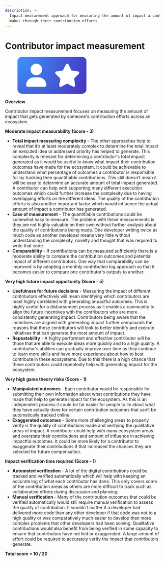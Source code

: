 ```yaml
---
description: >-
  Impact measurement approach for measuring the amount of impact a contributor
  makes through their contribution efforts
---
```


# Contributor impact measurement

<div align="left">

<figure><img src="../../.gitbook/assets/impact-measurement-contributors.png" alt="" width="225"><figcaption></figcaption></figure>

</div>



**Overview**

Contributor impact measurement focuses on measuring the amount of impact that gets generated by someone's contribution efforts across an ecosystem.



**Moderate impact measurability (Score - 3)**

* **Total impact measuring complexity** - The other approaches help to reveal that it’s at least moderately complex to determine the total impact an executed idea or addressed priority has helped to generate. This complexity is relevant for determining a contributor's total impact generated as it would be useful to know what impact their contribution outcomes have made for the ecosystem. It could be achievable to understand what percentage of outcomes a contributor is responsible for by tracking their quantifiable contributions. This still doesn’t mean it will be easy to determine an accurate amount of total impact generated. A contributor can help with supporting many different execution outcomes which could further increase the complexity due to having overlapping efforts on the different ideas. The quality of the contribution efforts is also another important factor which would influence the actual amount of impact a contributor has generated.
* **Ease of measurement** - The quantifiable contributions could be somewhat easy to measure. The problem with these measurements is they are not highly valuable on their own without further analysis about the quality of contributions being made. One developer writing twice as much code as another developer means very little without understanding the complexity, novelty and thought that was required to write that code.
* **Comparability** - If contributions can be measured sufficiently there is a moderate ability to compare the contribution outcomes and potential impact of different contributors. One way that comparability can be improved is by adopting a monthly contribution log approach so that it becomes easier to compare one contributor's outputs to another.



**Very high future impact opportunity (Score - 5)**

* **Usefulness for future decisions** - Measuring the impact of different contributors effectively will mean identifying which contributors are most highly correlated with generating impactful outcomes. This is highly useful for a disbursement process as it enables a community to align the future incentives with the contributors who are more consistently generating impact. Contributors being aware that the incentives are aligned with generating impact further compounds the reasons that these contributors will look to better identify and execute initiatives that can generate the most amount of impact.
* **Repeatability** - A highly performant and effective contributor will be those that are able to execute ideas more quickly and to a high quality. A contributor's abilities can gradually improve over time as they continue to learn more skills and have more experience about how to best contribute in these ecosystems. Due to this there is a high chance that these contributors could repeatedly help with generating impact for the ecosystem.



**Very high game theory risks (Score - 1)**

* **Manipulated outcomes** - Each contributor would be responsible for submitting their own information about what contributions they have made that help to generate impact for the ecosystem. As this is an independent process it could be far easier for people to lie about what they have actually done for certain contribution outcomes that can’t be automatically tracked online.
* **Exaggerated outcomes** - Some more challenging areas to properly verify is the quality of contributions made and verifying the qualitative areas of impact. A contributor could help with many ecosystem areas and overstate their contributions and amount of influence in achieving impactful outcomes. It could be more likely for a contributor to exaggerate their contributions if that increased the chances they are selected for future compensation.



**Impact verification time required (Score - 1)**

* **Automated verification** - A lot of the digital contributions could be tracked and verified automatically which will help with keeping an accurate log of what each contributor has done. This only covers some of the contribution areas as others are more difficult to track such as collaborative efforts during discussion and planning.
* **Manual verification** - Many of the contribution outcomes that could be verified automatically would still require manual verification to assess the quality of contribution. It wouldn’t matter if a developer had delivered more code than any other developer if that code was not to a high quality or was comparatively much easier to develop than more complex problems that other developers had been solving. Qualitative contributions would also benefit from being verified in some capacity to ensure that contributors have not lied or exaggerated. A large amount of effort could be required to accurately verify the impact that contributors generate.



**Total score = 10 / 20**
